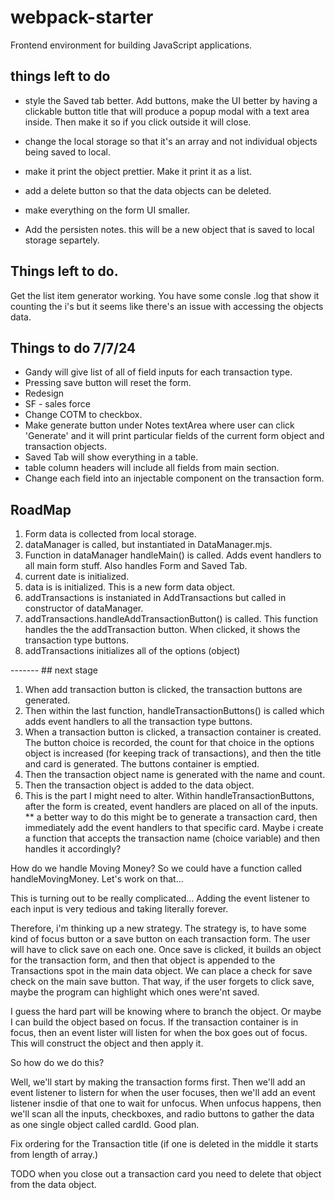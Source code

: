 # webpack-starter

Frontend environment for building JavaScript applications.

## things left to do

- style the Saved tab better. Add buttons, make the UI better by having a clickable button title that will produce a popup modal with a text area inside. Then make it so if you click outside it will close.

- change the local storage so that it's an array and not individual objects being saved to local.

- make it print the object prettier. Make it print it as a list.

- add a delete button so that the data objects can be deleted.

- make everything on the form UI smaller.

- Add the persisten notes. this will be a new object that is saved to local storage separtely.

## Things left to do.

Get the list item generator working.
You have some consle .log that show it counting the i's but it seems like there's an issue with accessing the objects data.

## Things to do 7/7/24

- Gandy will give list of all of field inputs for each transaction type.
- Pressing save button will reset the form.
- Redesign
- SF - sales force
- Change COTM to checkbox.
- Make generate button under Notes textArea where user can click 'Generate' and it will print particular fields of the current form object and transaction objects.
- Saved Tab will show everything in a table.
- table column headers will include all fields from main section.
- Change each field into an injectable component on the transaction form.

## RoadMap

1. Form data is collected from local storage.
2. dataManager is called, but instantiated in DataManager.mjs.
3. Function in dataManager handleMain() is called. Adds event handlers to all main form stuff. Also handles Form and Saved Tab.
4. current date is initialized.
5. data is is initialized. This is a new form data object.
6. addTransactions is instaniated in AddTransactions but called in constructor of dataManager.
7. addTransactions.handleAddTransactionButton() is called. This function handles the the addTransaction button. When clicked, it shows the transaction type buttons.
8. addTransactions initializes all of the options (object)

------- ## next stage

1. When add transaction button is clicked, the transaction buttons are generated.
2. Then within the last function, handleTransactionButtons() is called which adds event handlers to all the transaction type buttons.
3. When a transaction button is clicked, a transaction container is created. The button choice is recorded, the count for that choice in the options object is increased (for keeping track of transactions), and then the title and card is generated. The buttons container is emptied.
4. Then the transaction object name is generated with the name and count.
5. Then the transaction object is added to the data object.
6. This is the part I might need to alter. Within handleTransactionButtons, after the form is created, event handlers are placed on all of the inputs.
   \*\* a better way to do this might be to generate a transaction card, then immediately add the event handlers to that specific card. Maybe i create a function that accepts the transaction name (choice variable) and then handles it accordingly?

How do we handle Moving Money?
So we could have a function called handleMovingMoney. Let's work on that...

This is turning out to be really complicated... Adding the event listener to each input is very tedious and taking literally forever.

Therefore, i'm thinking up a new strategy. The strategy is, to have some kind of focus button or a save button on each transaction form. The user will have to click save on each one. Once save is clicked, it builds an object for the transaction form, and then that object is appended to the Transactions spot in the main data object.
We can place a check for save check on the main save button. That way, if the user forgets to click save, maybe the program can highlight which ones were'nt saved.

I guess the hard part will be knowing where to branch the object.
Or maybe I can build the object based on focus. If the transaction container is in focus, then an event lister will listen for when the box goes out of focus. This will construct the object and then apply it.

So how do we do this?

Well, we'll start by making the transaction forms first. Then we'll add an event listener to listern for when the user focuses, then we'll add an event listener insdie of that one to wait for unfocus. When unfocus happens, then we'll scan all the inputs, checkboxes, and radio buttons to gather the data as one single object called cardId. Good plan.

Fix ordering for the Transaction title (if one is deleted in the middle it starts from length of array.)

TODO when you close out a transaction card you need to delete that object from the data object.
